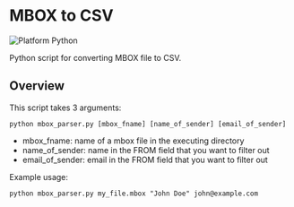 # MBOX to CSV

![Platform Python](https://img.shields.io/badge/platform-python%202.7-yellow.svg)

Python script for converting MBOX file to CSV.

## Overview

This script takes 3 arguments:

`python mbox_parser.py [mbox_fname] [name_of_sender] [email_of_sender]`

- mbox_fname: name of a mbox file in the executing directory
- name_of_sender: name in the FROM field that you want to filter out
- email_of_sender: email in the FROM field that you want to filter out

Example usage:

`python mbox_parser.py my_file.mbox "John Doe" john@example.com`
